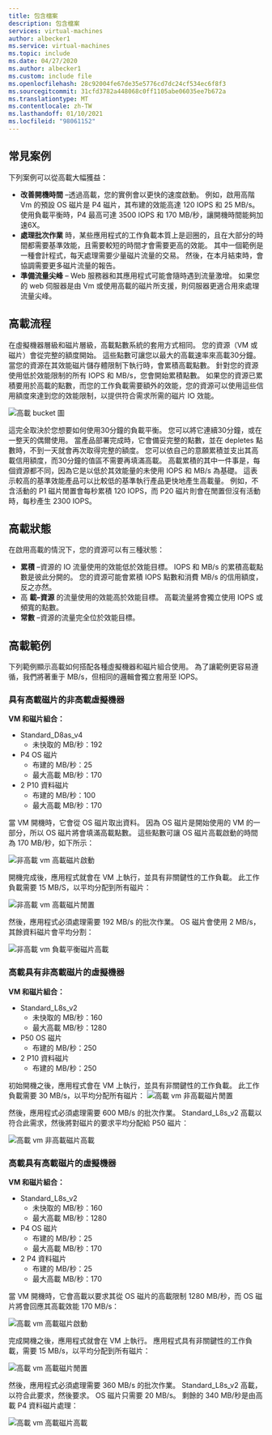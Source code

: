 ```yaml
---
title: 包含檔案
description: 包含檔案
services: virtual-machines
author: albecker1
ms.service: virtual-machines
ms.topic: include
ms.date: 04/27/2020
ms.author: albecker1
ms.custom: include file
ms.openlocfilehash: 28c92004fe67de35e5776cd7dc24cf534ec6f8f3
ms.sourcegitcommit: 31cfd3782a448068c0ff1105abe06035ee7b672a
ms.translationtype: MT
ms.contentlocale: zh-TW
ms.lasthandoff: 01/10/2021
ms.locfileid: "98061152"
---
```

## <a name="common-scenarios"></a>常見案例
下列案例可以從高載大幅獲益：
- **改善開機時間**  –透過高載，您的實例會以更快的速度啟動。 例如，啟用高階 Vm 的預設 OS 磁片是 P4 磁片，其布建的效能高達 120 IOPS 和 25 MB/s。 使用負載平衡時，P4 最高可達 3500 IOPS 和 170 MB/秒，讓開機時間能夠加速6X。
- **處理批次作業** 時，某些應用程式的工作負載本質上是迴圈的，且在大部分的時間都需要基準效能，且需要較短的時間才會需要更高的效能。 其中一個範例是一種會計程式，每天處理需要少量磁片流量的交易。 然後，在本月結束時，會協調需要更多磁片流量的報告。
- **準備流量尖峰** – Web 服務器和其應用程式可能會隨時遇到流量激增。 如果您的 web 伺服器是由 Vm 或使用高載的磁片所支援，則伺服器更適合用來處理流量尖峰。 

## <a name="bursting-flow"></a>高載流程
在虛擬機器層級和磁片層級，高載點數系統的套用方式相同。 您的資源（VM 或磁片）會從完整的額度開始。 這些點數可讓您以最大的高載速率來高載30分鐘。 當您的資源在其效能磁片儲存體限制下執行時，會累積高載點數。 針對您的資源使用低於效能限制的所有 IOPS 和 MB/s，您會開始累積點數。 如果您的資源已累積要用於高載的點數，而您的工作負載需要額外的效能，您的資源可以使用這些信用額度來達到您的效能限制，以提供符合需求所需的磁片 IO 效能。



![高載 bucket 圖](media/managed-disks-bursting/bucket-diagram.jpg)

這完全取決於您想要如何使用30分鐘的負載平衡。 您可以將它連續30分鐘，或在一整天的偶爾使用。 當產品部署完成時，它會備妥完整的點數，並在 depletes 點數時，不到一天就會再次取得完整的額度。 您可以依自己的意願累積並支出其高載信用額度，而30分鐘的值區不需要再填滿高載。 高載累積的其中一件事是，每個資源都不同，因為它是以低於其效能量的未使用 IOPS 和 MB/s 為基礎。 這表示較高的基準效能產品可以比較低的基準執行產品更快地產生高載量。 例如，不含活動的 P1 磁片閒置會每秒累積 120 IOPS，而 P20 磁片則會在閒置但沒有活動時，每秒產生 2300 IOPS。

## <a name="bursting-states"></a>高載狀態
在啟用高載的情況下，您的資源可以有三種狀態：
- **累積** –資源的 IO 流量使用的效能低於效能目標。 IOPS 和 MB/s 的累積高載點數是彼此分開的。 您的資源可能會累積 IOPS 點數和消費 MB/s 的信用額度，反之亦然。
- 高 **載–資源** 的流量使用的效能高於效能目標。 高載流量將會獨立使用 IOPS 或頻寬的點數。
- **常數** –資源的流量完全位於效能目標。

## <a name="examples-of-bursting"></a>高載範例
下列範例顯示高載如何搭配各種虛擬機器和磁片組合使用。 為了讓範例更容易遵循，我們將著重于 MB/s，但相同的邏輯會獨立套用至 IOPS。

### <a name="non-burstable-virtual-machine-with-burstable-disks"></a>具有高載磁片的非高載虛擬機器
**VM 和磁片組合：** 
- Standard_D8as_v4 
    - 未快取的 MB/秒：192
- P4 OS 磁片
    - 布建的 MB/秒：25
    - 最大高載 MB/秒：170 
- 2 P10 資料磁片 
    - 布建的 MB/秒：100
    - 最大高載 MB/秒：170

 當 VM 開機時，它會從 OS 磁片取出資料。 因為 OS 磁片是開始使用的 VM 的一部分，所以 OS 磁片將會填滿高載點數。 這些點數可讓 OS 磁片高載啟動的時間為 170 MB/秒，如下所示：

![非高載 vm 高載磁片啟動](media/managed-disks-bursting/nonbursting-vm-busting-disk/nonbusting-vm-bursting-disk-startup.jpg)

開機完成後，應用程式就會在 VM 上執行，並具有非關鍵性的工作負載。 此工作負載需要 15 MB/S，以平均分配到所有磁片：

![非高載 vm 高載磁片閒置](media/managed-disks-bursting/nonbursting-vm-busting-disk/nonbusting-vm-bursting-disk-idling.jpg)

然後，應用程式必須處理需要 192 MB/s 的批次作業。 OS 磁片會使用 2 MB/s，其餘資料磁片會平均分割：

![非高載 vm 負載平衡磁片高載](media/managed-disks-bursting/nonbursting-vm-busting-disk/nonbusting-vm-bursting-disk-bursting.jpg)

### <a name="burstable-virtual-machine-with-non-burstable-disks"></a>高載具有非高載磁片的虛擬機器
**VM 和磁片組合：** 
- Standard_L8s_v2 
    - 未快取的 MB/秒：160
    - 最大高載 MB/秒：1280
- P50 OS 磁片
    - 布建的 MB/秒：250 
- 2 P10 資料磁片 
    - 布建的 MB/秒：250

 初始開機之後，應用程式會在 VM 上執行，並具有非關鍵性的工作負載。 此工作負載需要 30 MB/s，以平均分配所有磁片： ![ 高載 vm 非高載磁片閒置](media/managed-disks-bursting/bursting-vm-nonbursting-disk/burst-vm-nonbursting-disk-normal.jpg)

然後，應用程式必須處理需要 600 MB/s 的批次作業。 Standard_L8s_v2 高載以符合此需求，然後將對磁片的要求平均分配給 P50 磁片：

![高載 vm 非高載磁片高載](media/managed-disks-bursting/bursting-vm-nonbursting-disk/burst-vm-nonbursting-disk-bursting.jpg)
### <a name="burstable-virtual-machine-with-burstable-disks"></a>高載具有高載磁片的虛擬機器
**VM 和磁片組合：** 
- Standard_L8s_v2 
    - 未快取的 MB/秒：160
    - 最大高載 MB/秒：1280
- P4 OS 磁片
    - 布建的 MB/秒：25
    - 最大高載 MB/秒：170 
- 2 P4 資料磁片 
    - 布建的 MB/秒：25
    - 最大高載 MB/秒：170 

當 VM 開機時，它會高載以要求其從 OS 磁片的高載限制 1280 MB/秒，而 OS 磁片將會回應其高載效能 170 MB/s：

![高載 vm 高載磁片啟動](media/managed-disks-bursting/bursting-vm-bursting-disk/burst-vm-burst-disk-startup.jpg)

完成開機之後，應用程式就會在 VM 上執行。 應用程式具有非關鍵性的工作負載，需要 15 MB/s，以平均分配到所有磁片：

![高載 vm 高載磁片閒置](media/managed-disks-bursting/bursting-vm-bursting-disk/burst-vm-burst-disk-idling.jpg)

然後，應用程式必須處理需要 360 MB/s 的批次作業。 Standard_L8s_v2 高載，以符合此要求，然後要求。 OS 磁片只需要 20 MB/s。 剩餘的 340 MB/秒是由高載 P4 資料磁片處理：  

![高載 vm 高載磁片高載](media/managed-disks-bursting/bursting-vm-bursting-disk/burst-vm-burst-disk-bursting.jpg)
